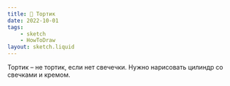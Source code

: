 ```yaml
---
title: 🎂 Тортик
date: 2022-10-01
tags:
    - sketch
    - HowToDraw
layout: sketch.liquid
---
```


Тортик – не тортик, если нет свечечки. Нужно нарисовать цилиндр со свечками и кремом.
